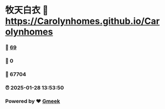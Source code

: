 # 牧天白衣 :link: https://Carolynhomes.github.io/Carolynhomes 
### :page_facing_up: [69](https://Carolynhomes.github.io/Carolynhomes/tag.html) 
### :speech_balloon: 0 
### :hibiscus: 67704 
### :alarm_clock: 2025-01-28 13:53:50 
### Powered by :heart: [Gmeek](https://github.com/Meekdai/Gmeek)
